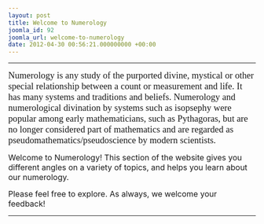 ```yaml
---
layout: post
title: Welcome to Numerology
joomla_id: 92
joomla_url: welcome-to-numerology
date: 2012-04-30 00:56:21.000000000 +00:00
---
```

<hr />
<p style="margin-bottom: 0.0001pt; line-height: normal;"><span style="font-size: 14pt; font-family: 'Verdana','sans-serif';">Numerology is any study of the purported divine, mystical or other special relationship between a count or measurement and life. It has many systems and traditions and beliefs. Numerology and numerological divination by systems such as isopsephy were popular among early mathematicians, such as Pythagoras, but are no longer considered part of mathematics and are regarded as pseudomathematics/pseudoscience by modern scientists.</span></p>
<p><span style="font-family: trebuchet ms,geneva; font-size: 14pt;"></span><span style="font-size: 12pt;">Welcome to Numerology! This section of the website gives you different angles on a variety of topics, and helps you learn about our numerology.<br /></span></p>
<p><span style="font-size: 12pt;">Please feel free to explore. As always, we welcome your feedback!</span></p>
<hr />
<p>&nbsp;</p>
